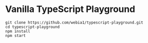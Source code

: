# Vanilla TypeScript Playground

```shell
git clone https://github.com/webia1/typescript-playground.git
cd typescript-playground
npm install
npm start
```

